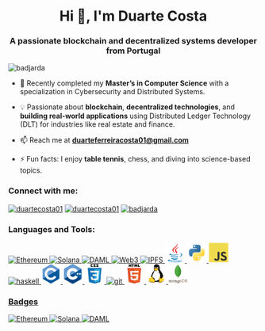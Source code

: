 <h1 align="center">Hi 👋, I'm Duarte Costa</h1>
<h3 align="center">A passionate blockchain and decentralized systems developer from Portugal</h3>

<p align="left"> <img src="https://komarev.com/ghpvc/?username=badjarda&label=Profile%20views&color=0e75b6&style=flat" alt="badjarda" /> </p>



- 🌱 Recently completed my **Master’s in Computer Science** with a specialization in Cybersecurity and Distributed Systems.

- 💡 Passionate about **blockchain**, **decentralized technologies**, and **building real-world applications** using Distributed Ledger Technology (DLT) for industries like real estate and finance.

- 📫 Reach me at **duarteferreiracosta01@gmail.com**

- ⚡ Fun facts: I enjoy **table tennis**, chess, and diving into science-based topics.

<h3 align="left">Connect with me:</h3>
<p align="left">
<a href="https://www.linkedin.com/in/duarte-costa01/" target="blank"><img align="center" src="https://raw.githubusercontent.com/rahuldkjain/github-profile-readme-generator/master/src/images/icons/Social/linked-in-alt.svg" alt="duartecosta01" height="30" width="40" /></a>
<a href="https://www.instagram.com/duarte_costa01/" target="blank"><img align="center" src="https://raw.githubusercontent.com/rahuldkjain/github-profile-readme-generator/master/src/images/icons/Social/instagram.svg" alt="duartecosta01" height="30" width="40" /></a>
<a href="https://www.youtube.com/@duartecosta8070" target="blank"><img align="center" src="https://raw.githubusercontent.com/rahuldkjain/github-profile-readme-generator/master/src/images/icons/Social/youtube.svg" alt="badjarda" height="30" width="40" /></a>
</p>

<h3 align="left">Languages and Tools:</h3>
<p align="left">
  <a href="https://ethereum.org/" target="_blank" rel="noreferrer"> <img src="https://upload.wikimedia.org/wikipedia/commons/0/05/Ethereum_logo_2014.svg" alt="Ethereum" width="40" height="40"/> </a> 
  <a href="https://solana.com/" target="_blank" rel="noreferrer"> <img src="https://upload.wikimedia.org/wikipedia/en/b/b9/Solana_logo.png" alt="Solana" width="40" height="40"/> </a> 
  <a href="https://www.digitalasset.com" target="_blank" rel="noreferrer"> <img src="https://brandfetch.com/daml.com?view=library\&library=default\&collection=logos&asset=idGQngLuLg\&utm_source=https%253A%252F%252Fbrandfetch.com%252Fdaml.com\&utm_medium=copyAction\&utm_campaign=brandPageReferral" alt="DAML" width="40" height="40"/> </a>
  <a href="https://web3.foundation/" target="_blank" rel="noreferrer"> <img src="https://upload.wikimedia.org/wikipedia/commons/3/36/Polkadot_logo.png" alt="Web3" width="40" height="40"/> </a>
  <a href="https://ipfs.io/" target="_blank" rel="noreferrer"> <img src="https://upload.wikimedia.org/wikipedia/commons/3/37/IPFS_logo.png" alt="IPFS" width="40" height="40"/> </a>
  <a href="https://www.java.com" target="_blank" rel="noreferrer"> <img src="https://raw.githubusercontent.com/devicons/devicon/master/icons/java/java-original.svg" alt="java" width="40" height="40"/> </a> 
  <a href="https://www.python.org" target="_blank" rel="noreferrer"> <img src="https://raw.githubusercontent.com/devicons/devicon/master/icons/python/python-original.svg" alt="python" width="40" height="40"/> </a> 
  <a href="https://developer.mozilla.org/en-US/docs/Web/JavaScript" target="_blank" rel="noreferrer"> <img src="https://raw.githubusercontent.com/devicons/devicon/master/icons/javascript/javascript-original.svg" alt="javascript" width="40" height="40"/> </a>  
  <a href="https://www.haskell.org/" target="_blank" rel="noreferrer"> <img src="https://upload.wikimedia.org/wikipedia/commons/1/1c/Haskell-Logo.svg" alt="haskell" width="40" height="40"/> </a> 
  <a href="https://www.cprogramming.com/" target="_blank" rel="noreferrer"> <img src="https://raw.githubusercontent.com/devicons/devicon/master/icons/c/c-original.svg" alt="c" width="40" height="40"/> </a> 
  <a href="https://www.w3schools.com/cpp/" target="_blank" rel="noreferrer"> <img src="https://raw.githubusercontent.com/devicons/devicon/master/icons/cplusplus/cplusplus-original.svg" alt="cplusplus" width="40" height="40"/> </a> 
  <a href="https://www.w3schools.com/css/" target="_blank" rel="noreferrer"> <img src="https://raw.githubusercontent.com/devicons/devicon/master/icons/css3/css3-original-wordmark.svg" alt="css3" width="40" height="40"/> </a> 
  <a href="https://git-scm.com/" target="_blank" rel="noreferrer"> <img src="https://www.vectorlogo.zone/logos/git-scm/git-scm-icon.svg" alt="git" width="40" height="40"/> </a> 
  <a href="https://www.w3.org/html/" target="_blank" rel="noreferrer"> <img src="https://raw.githubusercontent.com/devicons/devicon/master/icons/html5/html5-original-wordmark.svg" alt="html5" width="40" height="40"/> </a> 
  <a href="https://www.linux.org/" target="_blank" rel="noreferrer"> <img src="https://raw.githubusercontent.com/devicons/devicon/master/icons/linux/linux-original.svg" alt="linux" width="40" height="40"/> </a> 
  <a href="https://www.mongodb.com/" target="_blank" rel="noreferrer"> <img src="https://raw.githubusercontent.com/devicons/devicon/master/icons/mongodb/mongodb-original-wordmark.svg" alt="mongodb" width="40" height="40"/> 
</p>

<h3>Badges</h3>

![Ethereum](https://img.shields.io/badge/Ethereum-Solidity-3C3C3D?style=for-the-badge&logo=ethereum&logoColor=white)
![Solana](https://img.shields.io/badge/Solana-Rust-9945FF?style=for-the-badge&logo=solana&logoColor=white)
![DAML](https://img.shields.io/badge/DAML-Canton-0061ff?style=for-the-badge&logo=DAML&logoColor=white)

